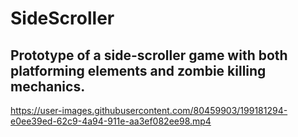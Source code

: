 # SideScroller

## Prototype of a side-scroller game with both platforming elements and zombie killing mechanics.

https://user-images.githubusercontent.com/80459903/199181294-e0ee39ed-62c9-4a94-911e-aa3ef082ee98.mp4
